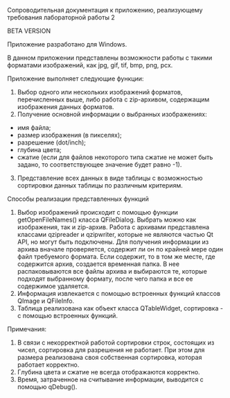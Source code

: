 Сопроводительная документация к приложению, реализующему требования лабораторной работы 2

BETA VERSION

Приложение разработано для Windows.

В данном приложении представлены возможности работы с такими форматами изображений, как jpg, gif, tif, bmp, png, pcx.

Приложение выполняет следующие функции:
1. Выбор одного или нескольких изображений форматов, перечисленных выше, либо работа с zip-архивом, содержащим изображения данных форматов.
2. Получение основной информации о выбранных изображениях:
- имя файла;
- размер изображения (в пикселях);
- разрешение (dot/inch);
- глубина цвета;
- сжатие (если для файлов некоторого типа сжатие не может быть задано, то соответствующее значение будет равно -1).
3. Представление всех данных в виде таблицы с возможностью сортировки данных таблицы по различным критериям.

Способы реализации представленных функций

1. Выбор изображений происходит с помощью функции getOpenFileNames() класса QFileDialog. Выбрать можно как изображения, так и zip-архив. Работа с архивами представлена классами qzipreader и qzipwriter, которые не являются частью Qt API, но могут быть подключены. Для получения информации из архива вначале проверяется, содержит ли он по крайней мере один файл требуемого формата. Если содержит, то в том же месте, где содержится архив, создается временная папка. В нее распаковываются все файлы архива и выбираются те, которые подходят выбранному формату, после чего папка и все ее содержимое удаляется.
2. Информация извлекается с помощью встроенных функций классов QImage и QFileInfo.
3. Таблица реализована как объект класса QTableWidget, сортировка - с помощью встроенных функций.

Примечания:

1. В связи с некорректной работой сортировки строк, состоящих из чисел, сортировка для разрешения не работает. При этом для размера реализована своя собственная сортировка, которая работает корректно.
2. Глубина цвета и сжатие не всегда отображаются корректно.
3. Время, затраченное на считывание информации, выводится с помощью qDebug().
